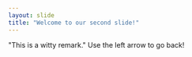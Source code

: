```yaml
---
layout: slide
title: "Welcome to our second slide!"
---
```

"This is a witty remark."
Use the left arrow to go back!
